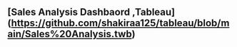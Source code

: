 ## [Sales Analysis Dashbaord ,Tableau] (https://github.com/shakiraa125/tableau/blob/main/Sales%20Analysis.twb)
